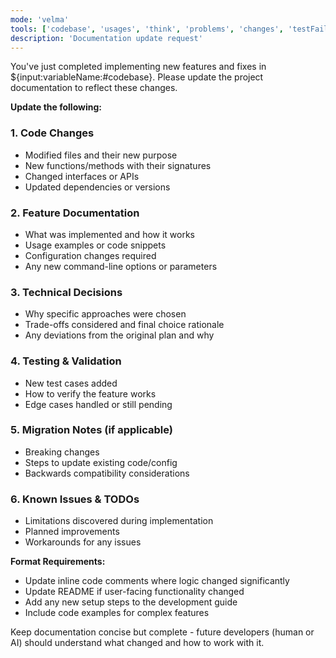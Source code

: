 ```yaml
---
mode: 'velma'
tools: ['codebase', 'usages', 'think', 'problems', 'changes', 'testFailure', 'terminalSelection', 'terminalLastCommand', 'fetch', 'findTestFiles', 'searchResults', 'githubRepo', 'runTests', 'editFiles', 'runNotebooks', 'search', 'runCommands', 'runTasks', 'context7', 'memory', 'Ref', 'sequentialthinking', 'time']
description: 'Documentation update request'
---
```

You've just completed implementing new features and fixes in ${input:variableName:#codebase}. Please update the project documentation to reflect these changes.

**Update the following:**

### 1. **Code Changes**
- Modified files and their new purpose
- New functions/methods with their signatures
- Changed interfaces or APIs
- Updated dependencies or versions

### 2. **Feature Documentation**
- What was implemented and how it works
- Usage examples or code snippets
- Configuration changes required
- Any new command-line options or parameters

### 3. **Technical Decisions**
- Why specific approaches were chosen
- Trade-offs considered and final choice rationale
- Any deviations from the original plan and why

### 4. **Testing & Validation**
- New test cases added
- How to verify the feature works
- Edge cases handled or still pending

### 5. **Migration Notes** (if applicable)
- Breaking changes
- Steps to update existing code/config
- Backwards compatibility considerations

### 6. **Known Issues & TODOs**
- Limitations discovered during implementation
- Planned improvements
- Workarounds for any issues

**Format Requirements:**
- Update inline code comments where logic changed significantly
- Update README if user-facing functionality changed
- Add any new setup steps to the development guide
- Include code examples for complex features

Keep documentation concise but complete - future developers (human or AI) should understand what changed and how to work with it.
